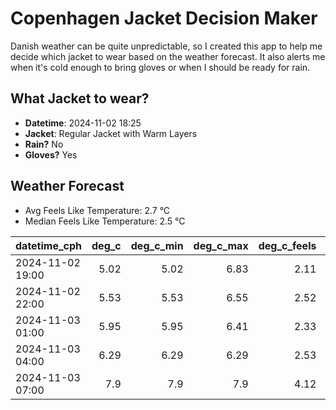 
# Copenhagen Jacket Decision Maker

Danish weather can be quite unpredictable, so I created this app to help me decide which jacket to wear based on the weather forecast. 
It also alerts me when it's cold enough to bring gloves or when I should be ready for rain.

## What Jacket to wear?

- **Datetime**: 2024-11-02 18:25
- **Jacket**: Regular Jacket with Warm Layers
- **Rain?** No
- **Gloves?** Yes

## Weather Forecast
- Avg Feels Like Temperature: 2.7 °C
- Median Feels Like Temperature: 2.5 °C

| datetime_cph     |   deg_c |   deg_c_min |   deg_c_max |   deg_c_feels | weather   | wind   | rain   |
|:-----------------|--------:|------------:|------------:|--------------:|:----------|:-------|:-------|
| 2024-11-02 19:00 |    5.02 |        5.02 |        6.83 |          2.11 | Clouds    | Low    | None   |
| 2024-11-02 22:00 |    5.53 |        5.53 |        6.55 |          2.52 | Clouds    | Low    | None   |
| 2024-11-03 01:00 |    5.95 |        5.95 |        6.41 |          2.33 | Clouds    | High   | None   |
| 2024-11-03 04:00 |    6.29 |        6.29 |        6.29 |          2.53 | Clouds    | High   | None   |
| 2024-11-03 07:00 |    7.9  |        7.9  |        7.9  |          4.12 | Clouds    | High   | None   |
        